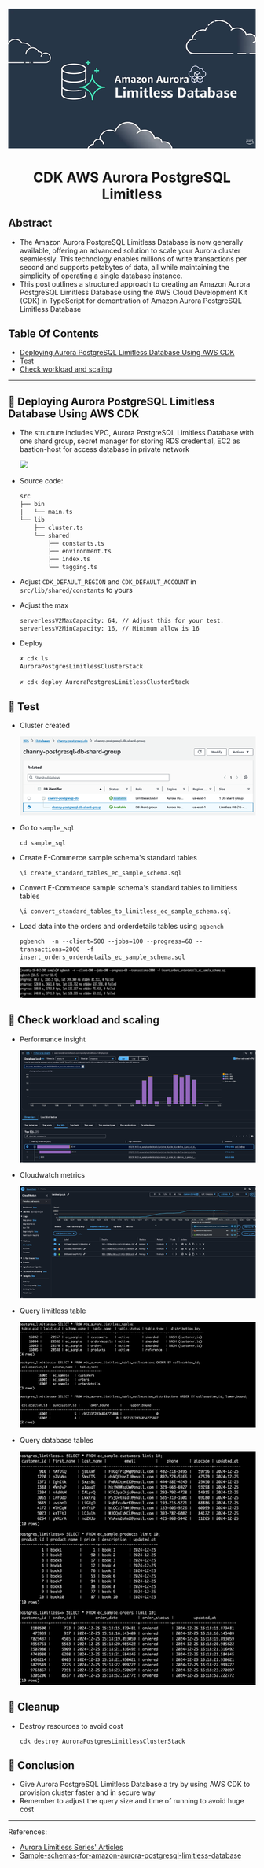 <p align="center">
  <a href="https://dev.to/vumdao">
    <img alt="CDK AWS Aurora PostgreSQL Limitless" src="images/cover.png" width="700" />
  </a>
</p>
<h1 align="center">
  <div><b>CDK AWS Aurora PostgreSQL Limitless</b></div>
</h1>

## Abstract
- The Amazon Aurora PostgreSQL Limitless Database is now generally available, offering an advanced solution to scale your Aurora cluster seamlessly. This technology enables millions of write transactions per second and supports petabytes of data, all while maintaining the simplicity of operating a single database instance.
- This post outlines a structured approach to creating an Amazon Aurora PostgreSQL Limitless Database using the AWS Cloud Development Kit (CDK) in TypeScript for demontration of Amazon Aurora PostgreSQL Limitless Database

## Table Of Contents
* [Deploying Aurora PostgreSQL Limitless Database Using AWS CDK](#Deploying-Aurora-PostgreSQL-Limitless-Database-Using-AWS-CDK)
* [Test](#Test)
* [Check workload and scaling](#Check-workload-and-scaling)

---

## 🚀 Deploying Aurora PostgreSQL Limitless Database Using AWS CDK <a name="Deploying-Aurora-PostgreSQL-Limitless-Database-Using-AWS-CDK"></a>
- The structure includes VPC, Aurora PostgreSQL Limitless Database with one shard group, secret manager for storing RDS credential, EC2 as bastion-host for access database in private network

  <image src=images/diagram.png width=600>

- Source code:
  ```
  src
  ├── bin
  │   └── main.ts
  └── lib
      ├── cluster.ts
      └── shared
          ├── constants.ts
          ├── environment.ts
          ├── index.ts
          └── tagging.ts
  ```

- Adjust `CDK_DEFAULT_REGION` and `CDK_DEFAULT_ACCOUNT` in `src/lib/shared/constants` to yours

- Adjust the max
  ```
  serverlessV2MaxCapacity: 64, // Adjust this for your test.
  serverlessV2MinCapacity: 16, // Minimum allow is 16
  ```

- Deploy
  ```
  ✗ cdk ls
  AuroraPostgresLimitlessClusterStack

  ✗ cdk deploy AuroraPostgresLimitlessClusterStack
  ```

## 🚀 Test <a name="Test"></a>
- Cluster created

  ![alt text](images/cluster.png)

- Go to `sample_sql`
  ```
  cd sample_sql
  ```

- Create E-Commerce sample schema's standard tables
  ```
  \i create_standard_tables_ec_sample_schema.sql
  ```

- Convert E-Commerce sample schema's standard tables to limitless tables
  ```
  \i convert_standard_tables_to_limitless_ec_sample_schema.sql
  ```

- Load data into the orders and orderdetails tables using `pgbench`
  ```
  pgbench  -n --client=500 --jobs=100 --progress=60 --transactions=2000  -f insert_orders_orderdetails_ec_sample_schema.sql
  ```

  ![alt text](images/pgbench_run.png)

## 🚀 Check workload and scaling <a name="Check-workload-and-scaling"></a>
- Performance insight

  ![alt text](images/performance_insight.png)

- Cloudwatch metrics

  ![alt text](images/cloudwatch_metrics.png)

- Query limitless table

  ![alt text](images/query_limitless_table.png)

- Query database tables

  ![alt text](images/query_data_tables.png)

## 🚀 Cleanup
- Destroy resources to avoid cost
  ```
  cdk destroy AuroraPostgresLimitlessClusterStack
  ```

## 🚀 Conclusion
- Give Aurora PostgreSQL Limitless Database a try by using AWS CDK to provision cluster faster and in secure way
- Remember to adjust the query size and time of running to avoid huge cost

---

References:
- [Aurora Limitless Series' Articles](https://dev.to/franckpachot/series/29542)
- [Sample-schemas-for-amazon-aurora-postgresql-limitless-database](https://github.com/aws-samples/sample-schemas-for-amazon-aurora-postgresql-limitless-database)
